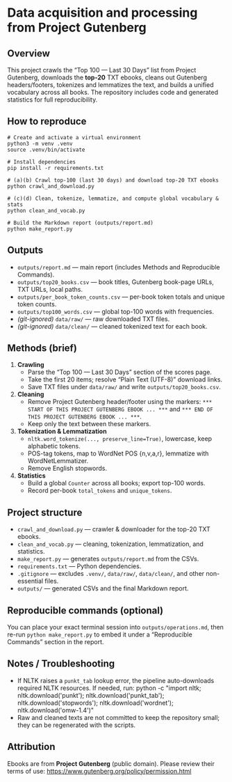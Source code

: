 # Data acquisition and processing from Project Gutenberg

## Overview
This project crawls the “Top 100 — Last 30 Days” list from Project Gutenberg, downloads the **top-20** TXT ebooks, cleans out Gutenberg headers/footers, tokenizes and lemmatizes the text, and builds a unified vocabulary across all books. The repository includes code and generated statistics for full reproducibility.

## How to reproduce
    # Create and activate a virtual environment
    python3 -m venv .venv
    source .venv/bin/activate

    # Install dependencies
    pip install -r requirements.txt

    # (a)(b) Crawl top-100 (last 30 days) and download top-20 TXT ebooks
    python crawl_and_download.py

    # (c)(d) Clean, tokenize, lemmatize, and compute global vocabulary & stats
    python clean_and_vocab.py

    # Build the Markdown report (outputs/report.md)
    python make_report.py

## Outputs
- `outputs/report.md` — main report (includes Methods and Reproducible Commands).
- `outputs/top20_books.csv` — book titles, Gutenberg book-page URLs, TXT URLs, local paths.
- `outputs/per_book_token_counts.csv` — per-book token totals and unique token counts.
- `outputs/top100_words.csv` — global top-100 words with frequencies.
- *(git-ignored)* `data/raw/` — raw downloaded TXT files.
- *(git-ignored)* `data/clean/` — cleaned tokenized text for each book.

## Methods (brief)
1. **Crawling**
   - Parse the “Top 100 — Last 30 Days” section of the scores page.
   - Take the first 20 items; resolve “Plain Text (UTF-8)” download links.
   - Save TXT files under `data/raw/` and write `outputs/top20_books.csv`.
2. **Cleaning**
   - Remove Project Gutenberg header/footer using the markers:
     `*** START OF THIS PROJECT GUTENBERG EBOOK ... ***` and
     `*** END OF THIS PROJECT GUTENBERG EBOOK ... ***`.
   - Keep only the text between these markers.
3. **Tokenization & Lemmatization**
   - `nltk.word_tokenize(..., preserve_line=True)`, lowercase, keep alphabetic tokens.
   - POS-tag tokens, map to WordNet POS {n,v,a,r}, lemmatize with WordNetLemmatizer.
   - Remove English stopwords.
4. **Statistics**
   - Build a global `Counter` across all books; export top-100 words.
   - Record per-book `total_tokens` and `unique_tokens`.

## Project structure
- `crawl_and_download.py` — crawler & downloader for the top-20 TXT ebooks.
- `clean_and_vocab.py` — cleaning, tokenization, lemmatization, and statistics.
- `make_report.py` — generates `outputs/report.md` from the CSVs.
- `requirements.txt` — Python dependencies.
- `.gitignore` — excludes `.venv/`, `data/raw/`, `data/clean/`, and other non-essential files.
- `outputs/` — generated CSVs and the final Markdown report.

## Reproducible commands (optional)
You can place your exact terminal session into `outputs/operations.md`, then re-run `python make_report.py` to embed it under a “Reproducible Commands” section in the report.

## Notes / Troubleshooting
- If NLTK raises a `punkt_tab` lookup error, the pipeline auto-downloads required NLTK resources. If needed, run:
      python -c "import nltk; nltk.download('punkt'); nltk.download('punkt_tab'); nltk.download('stopwords'); nltk.download('wordnet'); nltk.download('omw-1.4')"
- Raw and cleaned texts are not committed to keep the repository small; they can be regenerated with the scripts.

## Attribution
Ebooks are from **Project Gutenberg** (public domain). Please review their terms of use: https://www.gutenberg.org/policy/permission.html

